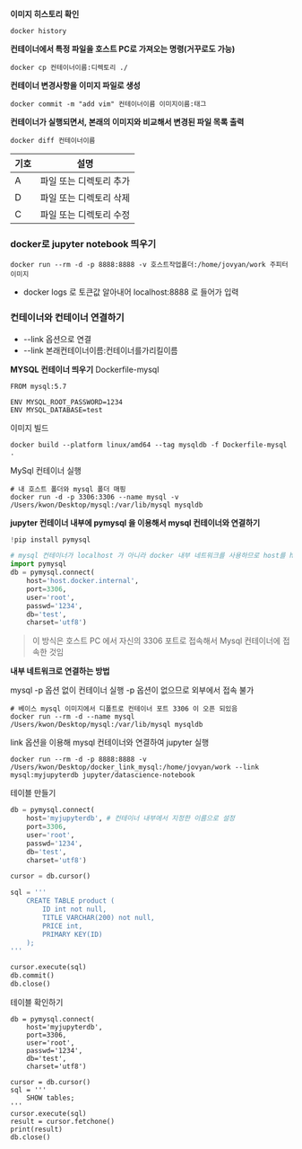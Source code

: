 **이미지 히스토리 확인**

```
docker history
```

**컨테이너에서 특정 파일을 호스트 PC로 가져오는 명령(거꾸로도 가능)**

```
docker cp 컨테이너이름:디렉토리 ./
```

**컨테이너 변경사항을 이미지 파일로 생성**

```
docker commit -m "add vim" 컨테이너이름 이미지이름:태그
```

**컨테이너가 실행되면서, 본래의 이미지와 비교해서 변경된 파일 목록 출력**

```
docker diff 컨테이너이름
```

| 기호 | 설명                    |
| ---- | ----------------------- |
| A    | 파일 또는 디렉토리 추가 |
| D    | 파일 또는 디렉토리 삭제 |
| C    | 파일 또는 디렉토리 수정 |

### docker로 jupyter notebook 띄우기

```
docker run --rm -d -p 8888:8888 -v 호스트작업폴더:/home/jovyan/work 주피터이미지
```

- docker logs 로 토큰값 알아내어 localhost:8888 로 들어가 입력

### 컨테이너와 컨테이너 연결하기

- --link 옵션으로 연결
- --link 본래컨테이너이름:컨테이너를가리킬이름

**MYSQL 컨테이너 띄우기**
Dockerfile-mysql

```
FROM mysql:5.7

ENV MYSQL_ROOT_PASSWORD=1234
ENV MYSQL_DATABASE=test
```

이미지 빌드

```
docker build --platform linux/amd64 --tag mysqldb -f Dockerfile-mysql .
```

MySql 컨테이너 실행

```
# 내 호스트 폴더와 mysql 폴더 매핑
docker run -d -p 3306:3306 --name mysql -v /Users/kwon/Desktop/mysql:/var/lib/mysql mysqldb
```

**jupyter 컨테이너 내부에 pymysql 을 이용해서 mysql 컨테이너와 연결하기**

```python
!pip install pymysql

# mysql 컨테이너가 localhost 가 아니라 docker 내부 네트워크를 사용하므로 host를 host.docker.internal 로 지정해줘야 한다.
import pymysql
db = pymysql.connect(
    host='host.docker.internal',
    port=3306,
    user='root',
    passwd='1234',
    db='test',
    charset='utf8')
```

> 이 방식은 호스트 PC 에서 자신의 3306 포트로 접속해서 Mysql 컨테이너에 접속한 것임

**내부 네트워크로 연결하는 방법**

mysql -p 옵션 없이 컨테이너 실행 -p 옵션이 없으므로 외부에서 접속 불가

```
# 베이스 mysql 이미지에서 디폴트로 컨테이너 포트 3306 이 오픈 되있음
docker run --rm -d --name mysql /Users/kwon/Desktop/mysql:/var/lib/mysql mysqldb
```

link 옵션을 이용해 mysql 컨테이너와 연결하여 jupyter 실행

```
docker run --rm -d -p 8888:8888 -v /Users/kwon/Desktop/docker_link_mysql:/home/jovyan/work --link mysql:myjupyterdb jupyter/datascience-notebook
```

테이블 만들기

```python
db = pymysql.connect(
    host='myjupyterdb', # 컨테이너 내부에서 지정한 이름으로 설정
    port=3306,
    user='root',
    passwd='1234',
    db='test',
    charset='utf8')

cursor = db.cursor()

sql = '''
    CREATE TABLE product (
        ID int not null,
        TITLE VARCHAR(200) not null,
        PRICE int,
        PRIMARY KEY(ID)
    );
'''

cursor.execute(sql)
db.commit()
db.close()
```

테이블 확인하기

```
db = pymysql.connect(
    host='myjupyterdb',
    port=3306,
    user='root',
    passwd='1234',
    db='test',
    charset='utf8')

cursor = db.cursor()
sql = '''
    SHOW tables;
'''
cursor.execute(sql)
result = cursor.fetchone()
print(result)
db.close()
```
